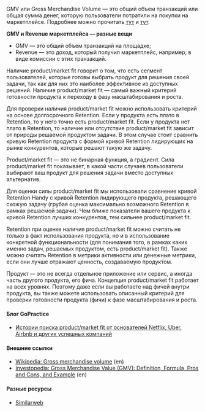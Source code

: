 GMV или Gross Merchandise Volume — это общий объем транзакций или общая сумма денег, которую пользователи потратили на покупки на маркетплейсе. Подробнее можно прочитать [тут](https://en.wikipedia.org/wiki/Gross_merchandise_volume) и [тут](https://www.investopedia.com/terms/g/gross-merchandise-value.asp).

**GMV и Revenue маркетплейса — разные вещи**
- GMV — это общий объем транзакций на площадке;
- Revenue — это доход, который получил маркетплейс, например, в виде комиссии с этих транзакций.

Наличие product/market fit говорит о том, что есть сегмент пользователей, которые готовы выбрать продукт для решения своей задачи, так как для них это наиболее эффективное из доступных решений. Наличие product/market fit — самый важный критерий готовности продукта к переходу в фазу масштабирования и роста.

Для проверки наличия product/market fit можно использовать критерий на основе долгосрочного Retention. Если у продукта есть плато в Retention, то у него точно есть product/market fit. Если у продукта нет плато в Retention, то наличие или отсутствие product/market fit зависит от природы решаемой продуктом задачи. В этом случае стоит сравнить кривую Retention продукта с формой кривой Retention лидирующих на рынке конкурентов, которые решают такую же задачу.

Product/market fit — это не бинарная функция, а градиент. Сила product/market fit показывает, в какой части случаев пользователи выбирают ваш продукт для решения задачи вместо доступных альтернатив.

Для оценки силы product/market fit мы использовали сравнение кривой Retention Handy с кривой Retention лидирующего продукта, решающего схожую задачу (грубая оценка максимально возможного Retention в рамках решаемой задачи). Чем ближе показатели вашего продукта к кривой Retention лучших конкурентов, тем сильнее product/market fit.

Retention при оценке наличия product/market fit можно считать не только в факт использования продукта, но и в использование конкретной функциональности (для понимания того, в рамках каких именно задач, решаемых продуктом, есть product/market fit). Также можно считать Retention в метрики активности или денежные метрики, если они лучше отражают ценность, создаваемую продуктом.

Продукт — это не всегда отдельное приложение или сервис, а иногда часть другого продукта, его фича. Концепция product/market fit работает на всех уровнях. Поэтому даже если вы работаете над фичей внутри продукта, вы также можете использовать описанный критерий для проверки готовности продукта (фичи) к фазе масштабирования и роста.

#### Блог GoPractice

- [Истории поиска product/market fit от основателей Netflix, Uber, Airbnb и других успешных компаний](https://gopractice.ru/stories/lenny_rachitsky_product_market_fit_stories/)

#### Внешние ссылки

- [Wikipedia: Gross merchandise volume](https://en.wikipedia.org/wiki/Gross_merchandise_volume) (en)
- [Investopedia: Gross Merchandise Value (GMV): Definition, Formula, Pros and Cons, and Example](https://www.investopedia.com/terms/g/gross-merchandise-value.asp) (en)

#### Разные ресурсы

- [Similarweb](https://www.similarweb.com/app/google-play/com.etsy.android/statistics/#usageData)